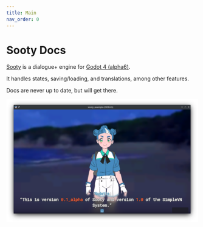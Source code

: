 ```yaml
---
title: Main
nav_order: 0
---
```


# Sooty Docs

[Sooty](https://github.com/SootyEngine/sooty) is a dialogue+ engine for [Godot 4 (alpha6)](https://godotengine.org/article/dev-snapshot-godot-4-0-alpha-6).

It handles states, saving/loading, and translations, among other features.

Docs are never up to date, but will get there.

![](/preview.png)
